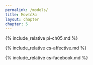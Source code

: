 ```yaml
---
permalink: /models/
title: Μοντέλα
layout: chapter
chapter: 5
---
```


{% include_relative pi-ch05.md %}

{% include_relative cs-affective.md %}

{% include_relative cs-facebook.md %}
